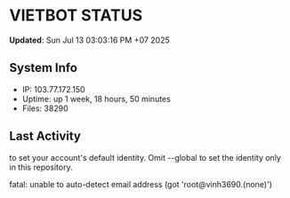 # VIETBOT STATUS
**Updated**: Sun Jul 13 03:03:16 PM +07 2025

## System Info
- IP: 103.77.172.150
- Uptime: up 1 week, 18 hours, 50 minutes
- Files: 38290

## Last Activity

to set your account's default identity.
Omit --global to set the identity only in this repository.

fatal: unable to auto-detect email address (got 'root@vinh3690.(none)')
